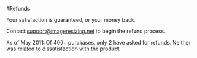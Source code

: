 #Refunds

Your satisfaction is guaranteed, or your money back. 

Contact support@imageresizing.net to begin the refund process.

As of May 2011: Of 400+ purchases, only 2 have asked for refunds. Neither was related to dissatisfaction with the product.
